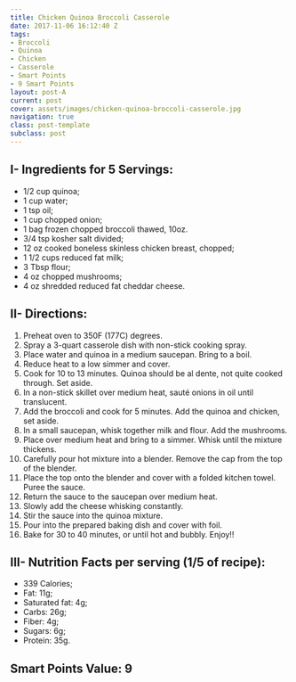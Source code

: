```yaml
---
title: Chicken Quinoa Broccoli Casserole
date: 2017-11-06 16:12:40 Z
tags:
- Broccoli
- Quinoa
- Chicken
- Casserole
- Smart Points
- 9 Smart Points
layout: post-A
current: post
cover: assets/images/chicken-quinoa-broccoli-casserole.jpg
navigation: true
class: post-template
subclass: post
---
```


## I- Ingredients for 5 Servings:

* 1/2 cup quinoa;
* 1 cup water;
* 1 tsp oil;
* 1 cup chopped onion;
* 1 bag frozen chopped broccoli thawed, 10oz.
* 3/4 tsp kosher salt divided;
* 12 oz cooked boneless skinless chicken breast, chopped;
* 1 1/2 cups reduced fat milk;
* 3 Tbsp flour;
* 4 oz chopped mushrooms;
* 4 oz shredded reduced fat cheddar cheese.

## II- Directions:

1. Preheat oven to 350F (177C) degrees.
1. Spray a 3-quart casserole dish with non-stick cooking spray.
1. Place water and quinoa in a medium saucepan. Bring to a boil.
1. Reduce heat to a low simmer and cover.
1. Cook for 10 to 13 minutes. Quinoa should be al dente, not quite cooked through. Set aside.
1. In a non-stick skillet over medium heat, sauté onions in oil until translucent.
1. Add the broccoli and cook for 5 minutes. Add the quinoa and chicken, set aside.
1. In a small saucepan, whisk together milk and flour. Add the mushrooms.
1. Place over medium heat and bring to a simmer. Whisk until the mixture thickens.
1. Carefully pour hot mixture into a blender. Remove the cap from the top of the blender.
1. Place the top onto the blender and cover with a folded kitchen towel. Puree the sauce.
1. Return the sauce to the saucepan over medium heat.
1. Slowly add the cheese whisking constantly.
1. Stir the sauce into the quinoa mixture.
1. Pour into the prepared baking dish and cover with foil.
1. Bake for 30 to 40 minutes, or until hot and bubbly. Enjoy!!

## III- Nutrition Facts per serving (1/5 of recipe):

* 339 Calories;
* Fat: 11g;
* Saturated fat: 4g;
* Carbs: 26g;
* Fiber: 4g;
* Sugars: 6g;
* Protein: 35g.

## Smart Points Value: 9
